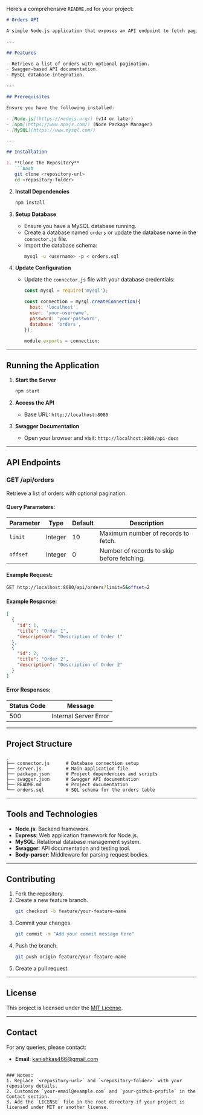 ﻿Here’s a comprehensive `README.md` for your project:

```markdown
# Orders API

A simple Node.js application that exposes an API endpoint to fetch paginated orders. The application uses Express for the server, Swagger for API documentation, and MySQL as the database.

---

## Features

- Retrieve a list of orders with optional pagination.
- Swagger-based API documentation.
- MySQL database integration.

---

## Prerequisites

Ensure you have the following installed:

- [Node.js](https://nodejs.org/) (v14 or later)
- [npm](https://www.npmjs.com/) (Node Package Manager)
- [MySQL](https://www.mysql.com/)

---

## Installation

1. **Clone the Repository**
   ```bash
   git clone <repository-url>
   cd <repository-folder>
   ```

2. **Install Dependencies**
   ```bash
   npm install
   ```

3. **Setup Database**
   - Ensure you have a MySQL database running.
   - Create a database named `orders` or update the database name in the `connector.js` file.
   - Import the database schema:
     ```bash
     mysql -u <username> -p < orders.sql
     ```

4. **Update Configuration**
   - Update the `connector.js` file with your database credentials:
     ```javascript
     const mysql = require('mysql');

     const connection = mysql.createConnection({
       host: 'localhost',
       user: 'your-username',
       password: 'your-password',
       database: 'orders',
     });

     module.exports = connection;
     ```

---

## Running the Application

1. **Start the Server**
   ```bash
   npm start
   ```

2. **Access the API**
   - Base URL: `http://localhost:8080`

3. **Swagger Documentation**
   - Open your browser and visit: `http://localhost:8080/api-docs`

---

## API Endpoints

### **GET /api/orders**

Retrieve a list of orders with optional pagination.

#### Query Parameters:
| Parameter | Type    | Default | Description                                 |
|-----------|---------|---------|---------------------------------------------|
| `limit`   | Integer | 10      | Maximum number of records to fetch.         |
| `offset`  | Integer | 0       | Number of records to skip before fetching.  |

#### Example Request:
```bash
GET http://localhost:8080/api/orders?limit=5&offset=2
```

#### Example Response:
```json
[
  {
    "id": 1,
    "title": "Order 1",
    "description": "Description of Order 1"
  },
  {
    "id": 2,
    "title": "Order 2",
    "description": "Description of Order 2"
  }
]
```

#### Error Responses:
| Status Code | Message                  |
|-------------|--------------------------|
| 500         | Internal Server Error    |

---

## Project Structure

```plaintext
.
├── connector.js      # Database connection setup
├── server.js         # Main application file
├── package.json      # Project dependencies and scripts
├── swagger.json      # Swagger API documentation
├── README.md         # Project documentation
└── orders.sql        # SQL schema for the orders table
```

---

## Tools and Technologies

- **Node.js**: Backend framework.
- **Express**: Web application framework for Node.js.
- **MySQL**: Relational database management system.
- **Swagger**: API documentation and testing tool.
- **Body-parser**: Middleware for parsing request bodies.

---

## Contributing

1. Fork the repository.
2. Create a new feature branch.
   ```bash
   git checkout -b feature/your-feature-name
   ```
3. Commit your changes.
   ```bash
   git commit -m "Add your commit message here"
   ```
4. Push the branch.
   ```bash
   git push origin feature/your-feature-name
   ```
5. Create a pull request.

---

## License

This project is licensed under the [MIT License](LICENSE).

---

## Contact

For any queries, please contact:
- **Email**: kanishkas466@gmail.com

```

### Notes:
1. Replace `<repository-url>` and `<repository-folder>` with your repository details.
2. Customize `your-email@example.com` and `your-github-profile` in the Contact section.
3. Add the `LICENSE` file in the root directory if your project is licensed under MIT or another license.
